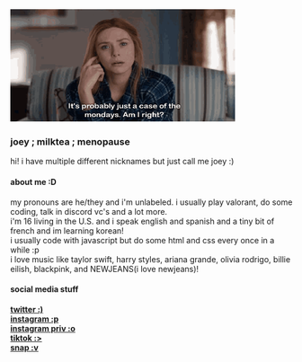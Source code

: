 
  <img src="https://github.com/isthatmilktea/isthatmilktea/blob/main/wandavision-just-a-case-of-the-mondays.gif" width="400" height="200">

### joey ; milktea ; menopause  
hi! i have multiple different nicknames but just call me joey :)

#### about me :D  
my pronouns are he/they and i'm unlabeled. i usually play valorant, do some coding, talk in discord vc's and a lot more.  
i'm 16 living in the U.S. and i speak english and spanish and a tiny bit of french and im learning korean!  
i usually code with javascript but do some html and css every once in a while :p  
i love music like taylor swift, harry styles, ariana grande, olivia rodrigo, billie eilish, blackpink, and NEWJEANS(i love newjeans)!

#### social media stuff
[**twitter :)**](https://twitter.com/joeysuckslol)  
[**instagram :p**](instagram.com/isthatmilktea)  
[**instagram priv :o**](instagram.com/twinkfully)  
[**tiktok :>**](https://tiktok.com/joeysuckslol)  
[**snap :v**](https://snapchat.com/add/joeystrashlol)  
